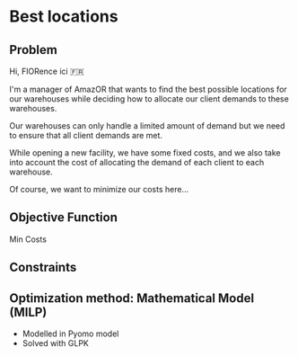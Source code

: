 # Best locations

## Problem

Hi, FlORence ici 🇫🇷

I'm a manager of AmazOR that wants to find the best possible locations for our warehouses while deciding how to allocate our client demands to these warehouses.

Our warehouses can only handle a limited amount of demand but we need to ensure that all client demands are met.

While opening a new facility, we have some fixed costs, and we also take into account the cost of allocating the demand of each client to each warehouse.

Of course, we want to minimize our costs here...

## Objective Function

Min Costs

## Constraints


## Optimization method: Mathematical Model (MILP) 

- Modelled in Pyomo model
- Solved with GLPK
